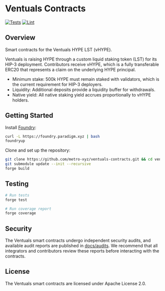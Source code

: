 # Ventuals Contracts

[![Tests](https://github.com/metro-xyz/ventuals-contracts/actions/workflows/test.yml/badge.svg)](https://github.com/metro-xyz/ventuals-contracts/actions/workflows/test.yml)
[![Lint](https://github.com/metro-xyz/ventuals-contracts/actions/workflows/lint.yml/badge.svg)](https://github.com/metro-xyz/ventuals-contracts/actions/workflows/lint.yml)

## Overview

Smart contracts for the Ventuals HYPE LST (vHYPE).

Ventuals is raising HYPE through a custom liquid staking token (LST) for its
HIP-3 deployment. Contributors receive vHYPE, which is a fully transferable
ERC20 that represents a claim on the underlying HYPE principal.

- Minimum stake: 500k HYPE must remain staked with validators, which is the
  current requirement for HIP-3 deployers.
- Liquidity: Additional deposits provide a liquidity buffer for withdrawals.
- Native yield: All native staking yield accrues proportionally to vHYPE holders.

## Getting Started

Install [Foundry](https://getfoundry.sh/):

```bash
curl -L https://foundry.paradigm.xyz | bash
foundryup
```

Clone and set up the repository:

```bash
git clone https://github.com/metro-xyz/ventuals-contracts.git && cd ventuals-contracts
git submodule update --init --recursive
forge build
```

## Testing

```bash
# Run tests
forge test

# Run coverage report
forge coverage
```

## Security

The Ventuals smart contracts undergo independent security audits, and available audit reports are published in [docs/audits](docs/audits). We recommend
that all integrators and contributors review these reports before interacting with the contracts.

## License

The Ventuals smart contracts are licensed under Apache License 2.0.
